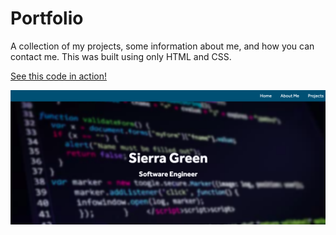 # Portfolio

A collection of my projects, some information about me, and how you can contact me. This was built using only HTML and CSS.

[See this code in action!](https://sierragreen379.github.io/Portfolio/)

![Portfolio Preview](Portfolio_Image.png)
